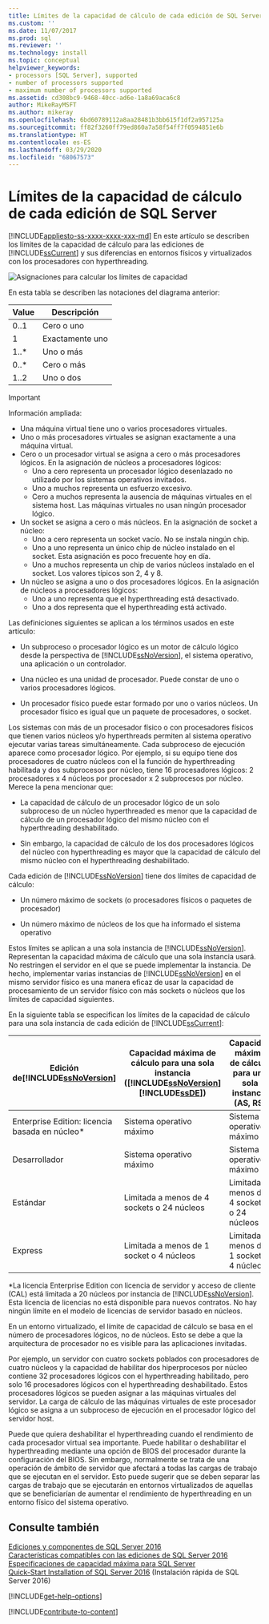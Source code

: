 ```yaml
---
title: Límites de la capacidad de cálculo de cada edición de SQL Server | Microsoft Docs
ms.custom: ''
ms.date: 11/07/2017
ms.prod: sql
ms.reviewer: ''
ms.technology: install
ms.topic: conceptual
helpviewer_keywords:
- processors [SQL Server], supported
- number of processors supported
- maximum number of processors supported
ms.assetid: cd308bc9-9468-40cc-ad6e-1a8a69aca6c8
author: MikeRayMSFT
ms.author: mikeray
ms.openlocfilehash: 6bd60789112a8aa28481b3bb615f1df2a957125a
ms.sourcegitcommit: ff82f3260ff79ed860a7a58f54ff7f0594851e6b
ms.translationtype: HT
ms.contentlocale: es-ES
ms.lasthandoff: 03/29/2020
ms.locfileid: "68067573"
---
```

# <a name="compute-capacity-limits-by-edition-of-sql-server"></a>Límites de la capacidad de cálculo de cada edición de SQL Server
[!INCLUDE[appliesto-ss-xxxx-xxxx-xxx-md](../includes/appliesto-ss-xxxx-xxxx-xxx-md.md)]
  En este artículo se describen los límites de la capacidad de cálculo para las ediciones de [!INCLUDE[ssCurrent](../includes/sscurrent-md.md)] y sus diferencias en entornos físicos y virtualizados con los procesadores con hyperthreading.  
  
 ![Asignaciones para calcular los límites de capacidad](../sql-server/media/compute-capacity-limits.gif "Asignaciones para calcular los límites de capacidad")  
  
 En esta tabla se describen las notaciones del diagrama anterior:  
  
|Value|Descripción|  
|-----------|-----------------|  
|0..1|Cero o uno|  
|1|Exactamente uno|  
|1..\*|Uno o más|  
|0..\*|Cero o más|  
|1..2|Uno o dos|  
  
> [!IMPORTANT]  
> Información ampliada:  
>   
> - Una máquina virtual tiene uno o varios procesadores virtuales.  
> - Uno o más procesadores virtuales se asignan exactamente a una máquina virtual.  
> - Cero o un procesador virtual se asigna a cero o más procesadores lógicos. En la asignación de núcleos a procesadores lógicos: 
>     -   Uno a cero representa un procesador lógico desenlazado no utilizado por los sistemas operativos invitados.  
>     -   Uno a muchos representa un esfuerzo excesivo.  
>     -   Cero a muchos representa la ausencia de máquinas virtuales en el sistema host. Las máquinas virtuales no usan ningún procesador lógico.  
> - Un socket se asigna a cero o más núcleos. En la asignación de socket a núcleo:  
>     -   Uno a cero representa un socket vacío. No se instala ningún chip.  
>     -   Uno a uno representa un único chip de núcleo instalado en el socket. Esta asignación es poco frecuente hoy en día.  
>     -   Uno a muchos representa un chip de varios núcleos instalado en el socket. Los valores típicos son 2, 4 y 8.  
> - Un núcleo se asigna a uno o dos procesadores lógicos. En la asignación de núcleos a procesadores lógicos:  
>     -   Uno a uno representa que el hyperthreading está desactivado.  
>     -   Uno a dos representa que el hyperthreading está activado.  
  
 Las definiciones siguientes se aplican a los términos usados en este artículo:  
  
-   Un subproceso o procesador lógico es un motor de cálculo lógico desde la perspectiva de [!INCLUDE[ssNoVersion](../includes/ssnoversion-md.md)], el sistema operativo, una aplicación o un controlador.  
  
-   Una núcleo es una unidad de procesador. Puede constar de uno o varios procesadores lógicos.  
  
-   Un procesador físico puede estar formado por uno o varios núcleos. Un procesador físico es igual que un paquete de procesadores, o socket.  
  
Los sistemas con más de un procesador físico o con procesadores físicos que tienen varios núcleos y/o hyperthreads permiten al sistema operativo ejecutar varias tareas simultáneamente. Cada subproceso de ejecución aparece como procesador lógico. Por ejemplo, si su equipo tiene dos procesadores de cuatro núcleos con el la función de hyperthreading habilitada y dos subprocesos por núcleo, tiene 16 procesadores lógicos: 2 procesadores x 4 núcleos por procesador x 2 subprocesos por núcleo. Merece la pena mencionar que:  
  
-   La capacidad de cálculo de un procesador lógico de un solo subproceso de un núcleo hyperthreaded es menor que la capacidad de cálculo de un procesador lógico del mismo núcleo con el hyperthreading deshabilitado.  
  
-   Sin embargo, la capacidad de cálculo de los dos procesadores lógicos del núcleo con hyperthreading es mayor que la capacidad de cálculo del mismo núcleo con el hyperthreading deshabilitado.  
  
Cada edición de [!INCLUDE[ssNoVersion](../includes/ssnoversion-md.md)] tiene dos límites de capacidad de cálculo:  
  
- Un número máximo de sockets (o procesadores físicos o paquetes de procesador)  
  
- Un número máximo de núcleos de los que ha informado el sistema operativo  
  
Estos límites se aplican a una sola instancia de [!INCLUDE[ssNoVersion](../includes/ssnoversion-md.md)]. Representan la capacidad máxima de cálculo que una sola instancia usará. No restringen el servidor en el que se puede implementar la instancia. De hecho, implementar varias instancias de [!INCLUDE[ssNoVersion](../includes/ssnoversion-md.md)] en el mismo servidor físico es una manera eficaz de usar la capacidad de procesamiento de un servidor físico con más sockets o núcleos que los límites de capacidad siguientes.  
  
En la siguiente tabla se especifican los límites de la capacidad de cálculo para una sola instancia de cada edición de [!INCLUDE[ssCurrent](../includes/sscurrent-md.md)]:  
  
|Edición de[!INCLUDE[ssNoVersion](../includes/ssnoversion-md.md)]|Capacidad máxima de cálculo para una sola instancia ([!INCLUDE[ssNoVersion](../includes/ssnoversion-md.md)][!INCLUDE[ssDE](../includes/ssde-md.md)])|Capacidad máxima de cálculo para una sola instancia (AS, RS)|  
|---------------------------------------|--------------------------------------------------------------------------------------------------------|-------------------------------------------------------------------|  
|Enterprise Edition: licencia basada en núcleo\*|Sistema operativo máximo|Sistema operativo máximo|  
|Desarrollador|Sistema operativo máximo|Sistema operativo máximo|  
|Estándar|Limitada a menos de 4 sockets o 24 núcleos|Limitada a menos de 4 sockets o 24 núcleos|  
|Express|Limitada a menos de 1 socket o 4 núcleos|Limitada a menos de 1 socket o 4 núcleos|  

\*La licencia Enterprise Edition con licencia de servidor y acceso de cliente (CAL) está limitada a 20 núcleos por instancia de [!INCLUDE[ssNoVersion](../includes/ssnoversion-md.md)]. Esta licencia de licencias no está disponible para nuevos contratos. No hay ningún límite en el modelo de licencias de servidor basado en núcleos.  
  
En un entorno virtualizado, el límite de capacidad de cálculo se basa en el número de procesadores lógicos, no de núcleos. Esto se debe a que la arquitectura de procesador no es visible para las aplicaciones invitadas. 

Por ejemplo, un servidor con cuatro sockets poblados con procesadores de cuatro núcleos y la capacidad de habilitar dos hiperprocesos por núcleo contiene 32 procesadores lógicos con el hyperthreading habilitado, pero solo 16 procesadores lógicos con el hyperthreading deshabilitado. Estos procesadores lógicos se pueden asignar a las máquinas virtuales del servidor. La carga de cálculo de las máquinas virtuales de este procesador lógico se asigna a un subproceso de ejecución en el procesador lógico del servidor host.  
  
Puede que quiera deshabilitar el hyperthreading cuando el rendimiento de cada procesador virtual sea importante. Puede habilitar o deshabilitar el hyperthreading mediante una opción de BIOS del procesador durante la configuración del BIOS. Sin embargo, normalmente se trata de una operación de ámbito de servidor que afectará a todas las cargas de trabajo que se ejecutan en el servidor. Esto puede sugerir que se deben separar las cargas de trabajo que se ejecutarán en entornos virtualizados de aquellas que se beneficiarían de aumentar el rendimiento de hyperthreading en un entorno físico del sistema operativo.  
  
## <a name="see-also"></a>Consulte también  
 [Ediciones y componentes de SQL Server 2016](../sql-server/editions-and-components-of-sql-server-2016.md)   
 [Características compatibles con las ediciones de SQL Server 2016](~/sql-server/editions-and-supported-features-for-sql-server-2016.md)   
 [Especificaciones de capacidad máxima para SQL Server](../sql-server/maximum-capacity-specifications-for-sql-server.md)   
 [Quick-Start Installation of SQL Server 2016](https://msdn.microsoft.com/library/672afac9-364d-4946-ad5d-8a2d89cf8d81) (Instalación rápida de SQL Server 2016)  

[!INCLUDE[get-help-options](../includes/paragraph-content/get-help-options.md)]

[!INCLUDE[contribute-to-content](../includes/paragraph-content/contribute-to-content.md)]
